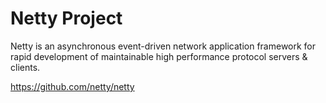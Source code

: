 # Netty Project

Netty is an asynchronous event-driven network application framework for rapid development of maintainable high performance protocol servers & clients.

https://github.com/netty/netty